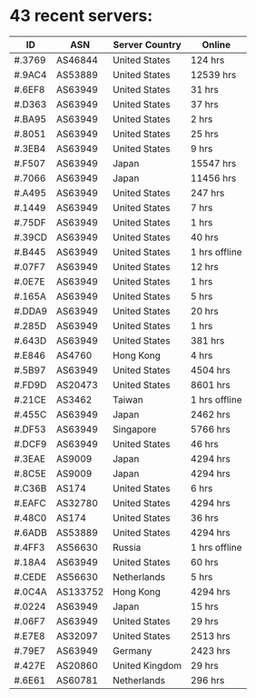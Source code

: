 # 43 recent servers:

| ID | ASN | Server Country | Online |
| ------ | ------ | ------ | ------ |
| #.3769 | AS46844 | United States | 124 hrs |
| #.9AC4 | AS53889 | United States | 12539 hrs |
| #.6EF8 | AS63949 | United States | 31 hrs |
| #.D363 | AS63949 | United States | 37 hrs |
| #.BA95 | AS63949 | United States | 2 hrs |
| #.8051 | AS63949 | United States | 25 hrs |
| #.3EB4 | AS63949 | United States | 9 hrs |
| #.F507 | AS63949 | Japan | 15547 hrs |
| #.7066 | AS63949 | Japan | 11456 hrs |
| #.A495 | AS63949 | United States | 247 hrs |
| #.1449 | AS63949 | United States | 7 hrs |
| #.75DF | AS63949 | United States | 1 hrs |
| #.39CD | AS63949 | United States | 40 hrs |
| #.B445 | AS63949 | United States | 1 hrs offline |
| #.07F7 | AS63949 | United States | 12 hrs |
| #.0E7E | AS63949 | United States | 1 hrs |
| #.165A | AS63949 | United States | 5 hrs |
| #.DDA9 | AS63949 | United States | 20 hrs |
| #.285D | AS63949 | United States | 1 hrs |
| #.643D | AS63949 | United States | 381 hrs |
| #.E846 | AS4760 | Hong Kong | 4 hrs |
| #.5B97 | AS63949 | United States | 4504 hrs |
| #.FD9D | AS20473 | United States | 8601 hrs |
| #.21CE | AS3462 | Taiwan | 1 hrs offline |
| #.455C | AS63949 | Japan | 2462 hrs |
| #.DF53 | AS63949 | Singapore | 5766 hrs |
| #.DCF9 | AS63949 | United States | 46 hrs |
| #.3EAE | AS9009 | Japan | 4294 hrs |
| #.8C5E | AS9009 | Japan | 4294 hrs |
| #.C36B | AS174 | United States | 6 hrs |
| #.EAFC | AS32780 | United States | 4294 hrs |
| #.48C0 | AS174 | United States | 36 hrs |
| #.6ADB | AS53889 | United States | 4294 hrs |
| #.4FF3 | AS56630 | Russia | 1 hrs offline |
| #.18A4 | AS63949 | United States | 60 hrs |
| #.CEDE | AS56630 | Netherlands | 5 hrs |
| #.0C4A | AS133752 | Hong Kong | 4294 hrs |
| #.0224 | AS63949 | Japan | 15 hrs |
| #.06F7 | AS63949 | United States | 29 hrs |
| #.E7E8 | AS32097 | United States | 2513 hrs |
| #.79E7 | AS63949 | Germany | 2423 hrs |
| #.427E | AS20860 | United Kingdom | 29 hrs |
| #.6E61 | AS60781 | Netherlands | 296 hrs |

